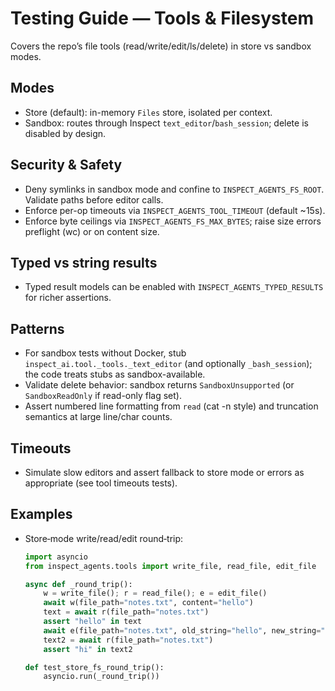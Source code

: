 # Testing Guide — Tools & Filesystem

Covers the repo’s file tools (read/write/edit/ls/delete) in store vs sandbox modes.

## Modes
- Store (default): in-memory `Files` store, isolated per context.
- Sandbox: routes through Inspect `text_editor`/`bash_session`; delete is disabled by design.

## Security & Safety
- Deny symlinks in sandbox mode and confine to `INSPECT_AGENTS_FS_ROOT`. Validate paths before editor calls.
- Enforce per-op timeouts via `INSPECT_AGENTS_TOOL_TIMEOUT` (default ~15s).
- Enforce byte ceilings via `INSPECT_AGENTS_FS_MAX_BYTES`; raise size errors preflight (wc) or on content size.

## Typed vs string results
- Typed result models can be enabled with `INSPECT_AGENTS_TYPED_RESULTS` for richer assertions.

## Patterns
- For sandbox tests without Docker, stub `inspect_ai.tool._tools._text_editor` (and optionally `_bash_session`); the code treats stubs as sandbox-available.
- Validate delete behavior: sandbox returns `SandboxUnsupported` (or `SandboxReadOnly` if read-only flag set).
- Assert numbered line formatting from `read` (cat -n style) and truncation semantics at large line/char counts.

## Timeouts
- Simulate slow editors and assert fallback to store mode or errors as appropriate (see tool timeouts tests).

## Examples
- Store‑mode write/read/edit round‑trip:
  ```python
  import asyncio
  from inspect_agents.tools import write_file, read_file, edit_file

  async def _round_trip():
      w = write_file(); r = read_file(); e = edit_file()
      await w(file_path="notes.txt", content="hello")
      text = await r(file_path="notes.txt")
      assert "hello" in text
      await e(file_path="notes.txt", old_string="hello", new_string="hi")
      text2 = await r(file_path="notes.txt")
      assert "hi" in text2

  def test_store_fs_round_trip():
      asyncio.run(_round_trip())
  ```
